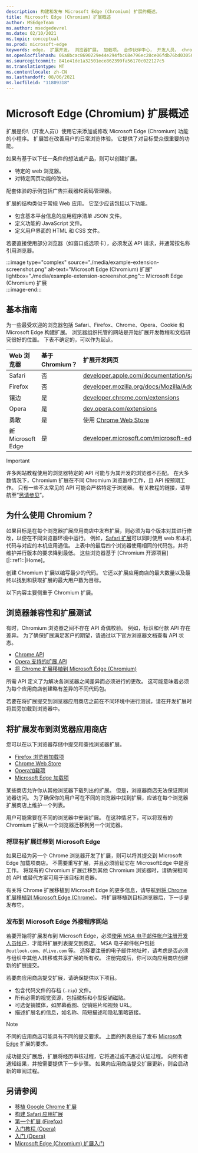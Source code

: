 ```yaml
---
description: 构建和发布 Microsoft Edge (Chromium) 扩展的概述。
title: Microsoft Edge (Chromium) 扩展概述
author: MSEdgeTeam
ms.author: msedgedevrel
ms.date: 02/10/2021
ms.topic: conceptual
ms.prod: microsoft-edge
keywords: edge， 扩展开发， 浏览器扩展， 加载项， 合作伙伴中心， 开发人员， chromium 扩展
ms.openlocfilehash: 06a8bcac8690229e44e294fbc68e796ec28ce06fdb76bd030509955bcbda2ea1
ms.sourcegitcommit: 841e41de1a32501ece862399fa56170c022127c5
ms.translationtype: MT
ms.contentlocale: zh-CN
ms.lasthandoff: 08/06/2021
ms.locfileid: "11809318"
---
```

# <a name="overview-of-microsoft-edge-chromium-extensions"></a>Microsoft Edge (Chromium) 扩展概述  

扩展是你\（开发人员\）使用它来添加或修改 Microsoft Edge \(Chromium\) 功能的小程序。  扩展旨在改善用户的日常浏览体验。  它提供了对目标受众很重要的功能。  

如果有基于以下任一条件的想法或产品，则可以创建扩展。  

*   特定的 web 浏览器。  
*   对特定网页功能的改进。  
    
配套体验的示例包括广告拦截器和密码管理器。  

扩展的结构类似于常规 Web 应用。  它至少应该包括以下功能。

*   包含基本平台信息的应用程序清单 JSON 文件。  
*   定义功能的 JavaScript 文件。  
*   定义用户界面的 HTML 和 CSS 文件。  

若要直接使用部分浏览器（如窗口或选项卡），必须发送 API 请求，并通常按名称引用浏览器。  

:::image type="complex" source="./media/example-extension-screenshot.png" alt-text="Microsoft Edge (Chromium) 扩展" lightbox="./media/example-extension-screenshot.png":::
  Microsoft Edge \(Chromium\) 扩展  
:::image-end:::  

## <a name="basic-guidance"></a>基本指南  

为一些最受欢迎的浏览器包括 Safari、Firefox、Chrome、Opera、Cookie 和 Microsoft Edge 构建扩展。  浏览器组织托管的网站是开始扩展开发教程和文档研究很好的位置。  下表不确定的，可以作为起点。  

| Web 浏览器 | 基于 Chromium？ | 扩展开发网页 |  
|:--- |:--- |:--- |  
| Safari | 否 | [developer.apple.com/documentation/safariservices/safari_app_extensions][AppleDeveloperSafariservicesAppExtensions] |  
| Firefox | 否 | [developer.mozilla.org/docs/Mozilla/Add-ons/WebExtensions][MDNWebextensions] |  
| 镶边 | 是 | [developer.chrome.com/extensions][ChromeDeveloperExtensions] |  
| Opera | 是 | [dev.opera.com/extensions][OperaDevExtensions] |  
| 勇敢 | 是 | 使用 [Chrome Web Store][GoogleChromeWebstoreCategoryExtensions] |  
| 新 Microsoft Edge | 是 | [developer.microsoft.com/microsoft-edge/extensions][MicrosoftDeveloperEdgeExtensions] |  

> [!IMPORTANT]
> 许多网站教程使用的浏览器特定的 API 可能与为其开发的浏览器不匹配。  在大多数情况下，Chromium 扩展在不同 Chromium 浏览器中工作，且 API 按预期工作。  只有一些不太常见的 API 可能会严格特定于浏览器。  有关教程的链接，请导航至“[另请参见](#see-also)”。  

## <a name="why-chromium"></a>为什么使用 Chromium？  

如果目标是在每个浏览器扩展应用商店中发布扩展，则必须为每个版本对其进行修改，以便在不同浏览器环境中运行。  例如，[Safari 扩展][AppleDeveloperSafariservicesAppExtensions]可以同时使用 web 和本机代码与对应的本机应用通信。  上表中的最后四个浏览器使用相同的代码包，并将维护并行版本的要求降到最低。  这些浏览器基于 [Chromium 开源项目][|::ref1::|Home]。  

创建 Chromium 扩展以编写最少的代码。  它还以扩展应用商店的最大数量以及最终以找到和获取扩展的最大用户数为目标。  

以下内容主要侧重于 Chromium 扩展。  

## <a name="browser-compatibility-and-extension-testing"></a>浏览器兼容性和扩展测试  

有时，Chromium 浏览器之间不存在 API 奇偶校验。  例如，标识和付款 API 存在差异。  为了确保扩展满足客户的期望，请通过以下官方浏览器文档查看 API 状态。  

*   [Chrome API][ChromeDeveloperExtensionsApiIndex]  
*   [Opera 支持的扩展 API][OperaDevExtensionsApis]  
*   [将 Chrome 扩展移植到 Microsoft Edge (Chromium)][ExtensionsChromiumDeveloperGuidePortChrome]  
    
所需 API 定义了为解决各浏览器之间差异而必须进行的更改。  这可能意味着必须为每个应用商店创建略有差异的不同代码包。  

若要在将扩展提交到浏览器应用商店之前在不同环境中进行测试，请在开发扩展时将其旁加载到浏览器中。  

## <a name="publish-your-extension-to-browser-stores"></a>将扩展发布到浏览器应用商店  

您可以在以下浏览器存储中提交和查找浏览器扩展。  

*   [Firefox 浏览器加载项][MozillaAddonsFirefoxExtensions]  
*   [Chrome Web Store][GoogleChromeWebstoreCategoryExtensions]  
*   [Opera加载项][OperaAddonsExtensions]  
*   [Microsoft Edge 加载项][MicrosoftEdgeAddonsCategoryExtensions]  

某些商店允许你从其他浏览器下载列出的扩展。  但是，浏览器商店无法保证跨浏览器访问。  为了确保你的用户可在不同的浏览器中找到扩展，应该在每个浏览器扩展商店上维护一个列表。  

用户可能需要在不同的浏览器中安装扩展。 在这种情况下，可以将现有的 Chromium 扩展从一个浏览器迁移到另一个浏览器。  

### <a name="migrate-an-existing-extension-to-microsoft-edge"></a>将现有扩展迁移到 Microsoft Edge  

如果已经为另一个 Chrome 浏览器开发了扩展，则可以将其提交到 Microsoft Edge 加载项商店。 不需要重写扩展，并且必须验证它在 MicrosoftEdge 中是否工作。  将现有的 Chromium 扩展迁移到其他 Chromium 浏览器时，请确保相同的 API 或替代方案可用于该目标浏览器。  

有关将 Chrome 扩展移植到 Microsoft Edge 的更多信息，请导航到[将 Chrome 扩展移植到 Microsoft Edge (Chrome)][ExtensionsChromiumDeveloperGuidePortChrome]。 将扩展移植到目标浏览器后，下一步是发布它。  

### <a name="publish-to-the-microsoft-edge-add-ons-website"></a>发布到 Microsoft Edge 外接程序网站  

若要开始将扩展发布到 Microsoft Edge，必须[使用 MSA 电子邮件帐户注册开发人员帐户][MicrosoftDeveloperRegistration]，才能将扩展列表提交到商店。  MSA 电子邮件帐户包括 `@outlook.com`、`@live.com` 等。  选择要注册的电子邮件地址时，请考虑是否必须与组织中其他人转移或共享扩展的所有权。  注册完成后，你可以向应用商店创建新的扩展提交。  

若要向应用商店提交扩展，请确保提供以下项目。  

*   包含代码文件的存档 \(`.zip`\) 文件。  
*   所有必需的视觉资源，包括徽标和小型促销磁贴。  
*   可选促销媒体，如屏幕截图、促销贴片和视频 URL。  
*   描述扩展名的信息，如名称、简短描述和隐私策略链接。  

> [!NOTE]
> 不同的应用商店可能具有不同的提交要求。  上面的列表总结了发布 [Microsoft Edge][ExtensionsChromiumPublish] 扩展的要求。  

成功提交扩展后，扩展将经历审核过程，它将通过或不通过认证过程。  向所有者通知结果，并按需要提供下一步步骤。  如果向应用商店提交扩展更新，则会启动新的审阅过程。  

## <a name="see-also"></a>另请参阅  

*   [移植 Google Chrome 扩展][ExtensionworkshopPorting]  
*   [构建 Safari 应用扩展][AppleDeveloperSafariservicesAppExtensionsBuilding]  
*   [第一个扩展 (Firefox)][MDNWebextensionsYourFirst]  
*   [入门教程 (Opera)][ChromeDeveloperExtensionsGetstarted]  
*   [入门 (Opera)][OperaDevExtensionsGettingStarted]  
*   [Microsoft Edge (Chromium) 扩展入门][ExtensionsChromiumGettingStartedIndex]  

<!-- links -->  

[ExtensionsChromiumDeveloperGuidePortChrome]: ./developer-guide/port-chrome-extension.md "将 Chrome 扩展移植到 Microsoft Edge (Chromium) |Microsoft Docs"  
[ExtensionsChromiumGettingStartedIndex]: ./getting-started/index.md "Microsoft Edge (Chromium) 扩展 | Microsoft Docs 入门"  
[ExtensionsChromiumPublish]: ./publish/publish-extension.md "发布扩展|Microsoft Docs"  

[MicrosoftDeveloperEdgeExtensions]: https://developer.microsoft.com/microsoft-edge/extensions "开发 Microsoft Edge |Microsoft 开发人员"  
[MicrosoftDeveloperRegistration]: https://developer.microsoft.com/registration "合作伙伴中心|Microsoft 开发人员"  

[MicrosoftEdgeAddonsCategoryExtensions]: https://microsoftedge.microsoft.com/addons/category/Edge-Extensions "Microsoft Edge |Microsoft Edge"  

[AppleDeveloperSafariservicesAppExtensions]: https://developer.apple.com/documentation/safariservices/safari_app_extensions "Safari 应用扩展|Apple 开发人员"  
[AppleDeveloperSafariservicesAppExtensionsBuilding]: https://developer.apple.com/documentation/safariservices/safari_app_extensions/building_a_safari_app_extension "生成 Safari 应用扩展|Apple 开发人员"  

[ChromeDeveloperExtensions]: https://developer.chrome.com/extensions "什么是扩展？|Chrome 开发人员"  
[ChromeDeveloperExtensionsApiIndex]: https://developer.chrome.com/extensions/api_index "Chrome API |Chrome 开发人员"  
[ChromeDeveloperExtensionsGetstarted]: https://developer.chrome.com/extensions/getstarted "入门教程|Chrome 开发人员"  

[ChromiumHome]: https://www.chromium.org/Home "Chromium"  

[ExtensionworkshopPorting]: https://extensionworkshop.com/documentation/develop/porting-a-google-chrome-extension "移植 Google Chrome 扩展|扩展研讨会"  

[GoogleChromeWebstoreCategoryExtensions]: https://chrome.google.com/webstore/category/extensions "扩展|Chrome Web Store"  

[MDNWebextensions]: https://developer.mozilla.org/docs/Mozilla/Add-ons/WebExtensions "浏览器扩展|MDN"  
[MDNWebextensionsYourFirst]: https://developer.mozilla.org/docs/Mozilla/Add-ons/WebExtensions/Your_first_WebExtension "你的第一个|MDN"  

[MozillaAddonsFirefoxExtensions]: https://addons.mozilla.org/firefox/extensions "扩展|Firefox 加载项"  

[OperaAddonsExtensions]: https://addons.opera.com/extensions "扩展|Opera Addons"  

[OperaDevExtensions]: https://dev.opera.com/extensions "扩展文档|Dev. Opera"  
[OperaDevExtensionsApis]: https://dev.opera.com/extensions/apis "操作方法支持扩展|Dev. Opera"  
[OperaDevExtensionsGettingStarted]: https://dev.opera.com/extensions/getting-started "入门 | Dev. Opera"  
